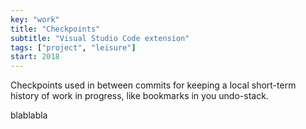 ```yaml
---
key: "work"
title: "Checkpoints"
subtitle: "Visual Studio Code extension"
tags: ["project", "leisure"]
start: 2018
---
```

Checkpoints used in between commits for keeping a local short-term history of work in progress, like bookmarks in you undo-stack.
<!-- end -->
blablabla